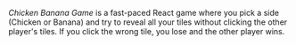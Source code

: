 *Chicken Banana Game* is a fast-paced React game where you pick a side (Chicken or Banana) and try to reveal all your tiles without clicking the other player's tiles. If you click the wrong tile, you lose and the other player wins.
